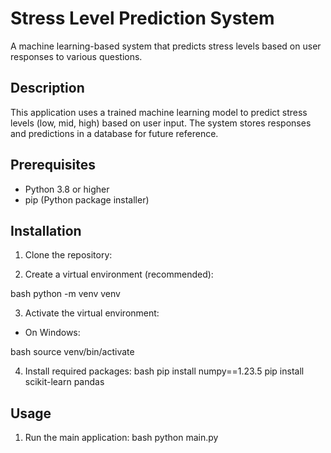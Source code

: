 # Stress Level Prediction System

A machine learning-based system that predicts stress levels based on user responses to various questions.

## Description

This application uses a trained machine learning model to predict stress levels (low, mid, high) based on user input. The system stores responses and predictions in a database for future reference.

## Prerequisites

- Python 3.8 or higher
- pip (Python package installer)

## Installation

1. Clone the repository:


2. Create a virtual environment (recommended):

bash
python -m venv venv


3. Activate the virtual environment:
- On Windows:

bash
source venv/bin/activate

4. Install required packages:
bash
pip install numpy==1.23.5
pip install scikit-learn pandas


## Usage

1. Run the main application:
bash
python main.py